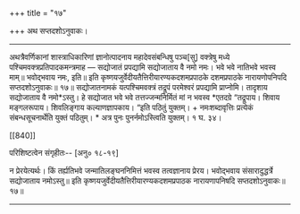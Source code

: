 +++
title = "१७"

+++
अथ  सप्तदशोऽनुवाकः।
________________________

अथत्रैवर्णिकानां शास्त्राधिकारिणां ज्ञानोत्पादनाय महादेवसंबन्धिषु पञ्च[सु] वक्त्रेषु मध्ये पश्चिमवक्त्रप्रतिपादकमन्त्रमाह —
सद्योजातं प्रपद्यामि सद्योजाताय वै नमो नमः। भवे
भवे नातिभवे भवस्व माम्॥ भवोद्भवाय नमः, इति॥
इति कृष्णयजुर्वेदीयतैत्तिरीयारण्यकदशमप्रपाठके  दशमप्रपाठके नारायणोपनिपदि  सप्तदशोऽनुवाकः॥ १७॥
सद्योजातनामकं यत्पश्चिमवक्त्रं तद्रूपं परमेश्वरं प्रपद्यामि प्राप्नोमि। तादृशाय सद्योजाताय वै नमो*ऽस्तु। हे सद्योजात भवे भवे तत्तज्जन्मनिर्मितं मां न भवस्व
*एतदग्रे “तद्रूपाय। शिवाय मङ्गलरूपाय। शिवलिङ्गाय कल्याणज्ञापकाय। “इति पठितुं युक्तम्। + नमःशब्दावृत्तिः प्रत्येकं संबन्धसूचनार्थेति युक्तं पठितुम्। * अत्र पुनः पुनर्नमोऽस्त्विति युक्तम्।
१ घ. ३४।

[[840]]

परिशिष्टत्वेन संगृहीतः--  [अनु० १८-१९]

न प्रेरयेत्यर्थः। किं तर्ह्यतिभवे जन्मातिलङ्घननिमित्तं भवस्व तत्वज्ञानाय प्रेरय। भवोद्भवाय संसारादुद्धर्त्रे सद्योजाताय नमोऽस्तु॥
इति कृष्णयजुर्वेदीयतैत्तिरीयारण्यकदशमप्रपाठक नारायणापनिषदि
सप्तदशोऽनुवाकः॥१७॥
________________________
